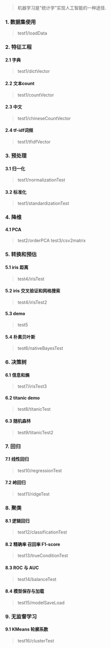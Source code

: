 > 机器学习是"统计学"实现人工智能的一种途径.

### 1. 数据集使用 
> test1/loadData

### 2. 特征工程
#### 2.1 字典
> test1/dictVector
#### 2.2 文本count
> test1/countVector
#### 2.3 中文
> test1/chineseCountVector
#### 2.4 tf-idf词频
> test1/tfidfVector

### 3. 预处理
#### 3.1 归一化
> test1/normalizationTest
#### 3.2 标准化
> test1/standardizationTest

### 4. 降维
#### 4.1 PCA
> test2/orderPCA
> test3/csv2matrix

### 5. 转换和预估
#### 5.1 iris 距离
> test4/irisTest
#### 5.2 iris 交叉验证和网格搜索
> test4/irisTest2
#### 5.3 demo
> test5
#### 5.4 朴素贝叶斯
> test6/nativeBayesTest

### 6. 决策树
#### 6.1 信息和熵
> test7/irisTest3
#### 6.2 titanic demo
> test8/titanicTest
#### 6.3 随机森林
> test9/titanicTest2

### 7. 回归
#### 7.1 线性回归
> test10/regressionTest
#### 7.2 岭回归
> test11/ridgeTest

### 8. 聚类
#### 8.1 逻辑回归
> test12/classificationTest
#### 8.2 精确率 召回率 F1-score
> test13/trueConditionTest
#### 8.3 ROC 与 AUC
> test14/balanceTest
#### 8.4 模型保存与加载
> test15/modelSaveLoad

### 9. 无监督学习
#### 9.1 KMeans 轮廓系数
> test16/clusterTest